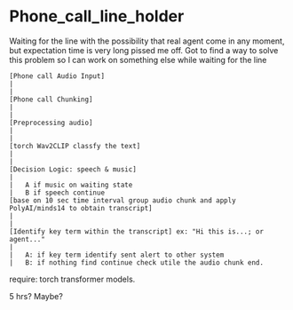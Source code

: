 # Phone_call_line_holder
Waiting for the line with the possibility that real agent come in any moment, but expectation time is very long pissed me off. Got to find a way to solve this problem so I can work on something else while waiting for the line

```
[Phone call Audio Input]
|
|
[Phone call Chunking] 
|
|
[Preprocessing audio]
|
|
[torch Wav2CLIP classfy the text] 
|
|
[Decision Logic: speech & music]
|
|   A if music on waiting state
|   B if speech continue
[base on 10 sec time interval group audio chunk and apply PolyAI/minds14 to obtain transcript]
|
|
[Identify key term within the transcript] ex: "Hi this is...; or agent..."
|
|   A: if key term identify sent alert to other system
|   B: if nothing find continue check utile the audio chunk end.
```

require:
torch
transformer models.



5 hrs? Maybe?